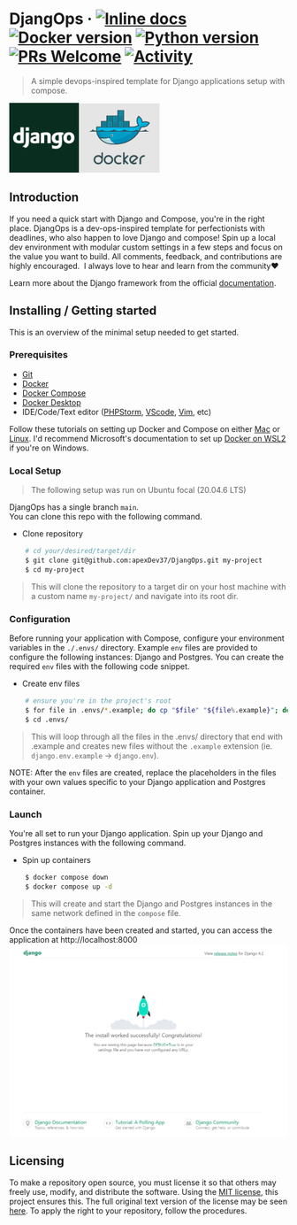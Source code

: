 # DjangOps &middot; [![Inline docs](https://inch-ci.org/github/dwyl/hapi-auth-jwt2.svg?branch=master)](https://github.com/apexDev37/DjangOps/blob/main/README.md) [![Docker version](https://img.shields.io/badge/-v20.10.23-grey?style=flat&logo=docker)]() [![Python version](https://img.shields.io/badge/-v3.11.4-grey?style=flat&logo=python&logoColor=yellow)](https://www.python.org/downloads/) [![PRs Welcome](https://img.shields.io/badge/PRs-welcome-blue.svg)](http://makeapullrequest.com) [![Activity](https://img.shields.io/badge/status-active-brightgreen)](https://github.com/apexDev37/DjangOps/commits/main)
> A simple devops-inspired template for Django applications setup with compose. 

<img src="./resources/docs/images/django.png" width="25%" alt="Django™"/><img src="./resources/docs/images/docker.png" width="29%" alt="Docker™"/>

## Introduction
If you need a quick start with Django and Compose, you're in the right place. DjangOps is a dev-ops-inspired template for perfectionists with deadlines, who also happen to love Django and compose! Spin up a local dev environment with modular custom settings in a few steps and focus on the value you want to build. All comments, feedback, and contributions are highly encouraged.  I always love to hear and learn from the community❤ 

Learn more about the Django framework from the official [documentation].

## Installing / Getting started
This is an overview of the minimal setup needed to get started.

### Prerequisites
- [Git]
- [Docker]
- [Docker Compose]
- [Docker Desktop]
- IDE/Code/Text editor ([PHPStorm], [VScode], [Vim], etc)

Follow these tutorials on setting up Docker and Compose on either [Mac] or [Linux]. I'd recommend Microsoft's documentation to set up [Docker on WSL2] if you're on Windows. 

### Local Setup
> The following setup was run on Ubuntu focal (20.04.6 LTS)

DjangOps has a single branch `main`.  
You can clone this repo with the following command.

- Clone repository
``` bash
    # cd your/desired/target/dir
    $ git clone git@github.com:apexDev37/DjangOps.git my-project
    $ cd my-project
```

> This will clone the repository to a target dir on your host machine with a custom name `my-project/` and navigate into its root dir.

### Configuration
Before running your application with Compose, configure your environment variables in the `./.envs/` directory. Example `env` files are provided to configure the following instances: Django and Postgres. You can create the required `env` files with the following code snippet.

- Create env files
``` bash
    # ensure you're in the project's root
    $ for file in .envs/*.example; do cp "$file" "${file%.example}"; done
    $ cd .envs/
```

> This will loop through all the files in the .envs/ directory that end with .example and creates new files without the `.example` extension (ie. `django.env.example` -> `django.env`).
 
NOTE: After the `env` files are created, replace the placeholders in the files with your own values specific to your Django application and Postgres container.

### Launch
You're all set to run your Django application. Spin up your Django and Postgres instances with the following command.

- Spin up containers
``` bash
    $ docker compose down
    $ docker compose up -d
```

> This will create and start the Django and Postgres instances in the same network defined in the `compose` file.

Once the containers have been created and started, you can access the application at http://localhost:8000
<img src="./resources/docs/images/successful-django-install.PNG" alt="Successful Django Install Page"/>


## Licensing
To make a repository open source, you must license it so that others may freely use, modify, and distribute the software. Using the [MIT license], this project ensures this. The full original text version of the license may be seen [here]. To apply the right to your repository, follow the procedures.



[//]: # (These are reference links used in the body of this note and get stripped out when the markdown processor does
its job. There is no need to format nicely because it shouldn't be seen.
Thanks SO - http://stackoverflow.com/questions/4823468/store-comments-in-markdown-syntax)

<!-- Introduction links -->
[documentation]: <https://docs.djangoproject.com/en/>

<!-- Installing / Getting Started links -->
[Git]: <https://git-scm.com/>
[Docker]: <https://www.docker.com/>
[Docker Compose]: <https://docs.docker.com/compose/>
[Docker Desktop]: <https://www.docker.com/products/docker-desktop/>
[Mac]: <https://docs.docker.com/desktop/install/mac-install/>
[Linux]: <https://docs.docker.com/desktop/install/linux-install/>
[Docker on WSL2]: <https://learn.microsoft.com/en-us/windows/wsl/tutorials/wsl-containers>

[PHPStorm]: <https://www.jetbrains.com/phpstorm/>
[VScode]: <https://code.visualstudio.com/>
[Vim]: <https://www.vim.org/>

<!-- Licensing links -->
[MIT license]: <https://en.wikipedia.org/wiki/MIT_License>
[here]: <https://choosealicense.com/licenses/mit/>